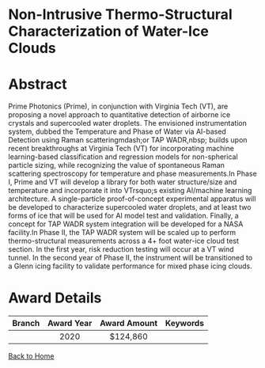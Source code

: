 
Non-Intrusive Thermo-Structural Characterization of Water-Ice Clouds
====================================================================

# Abstract


Prime Photonics (Prime), in conjunction with Virginia Tech (VT), are proposing a novel approach to quantitative detection of airborne ice crystals and supercooled water droplets. The envisioned instrumentation system, dubbed the Temperature and Phase of Water via AI-based Detection using Raman scatteringmdash;or TAP WADR,nbsp; builds upon recent breakthroughs at Virginia Tech (VT) for incorporating machine learning-based classification and regression models for non-spherical particle sizing, while recognizing the value of spontaneous Raman scattering spectroscopy for temperature and phase measurements.In Phase I, Prime and VT will develop a library for both water structure/size and temperature and incorporate it into VTrsquo;s existing AI/machine learning architecture. A single-particle proof-of-concept experimental apparatus will be developed to characterize supercooled water droplets, and at least two forms of ice that will be used for AI model test and validation. Finally, a concept for TAP WADR system integration will be developed for a NASA facility.In Phase II, the TAP WADR system will be scaled up to perform thermo-structural measurements across a 4+ foot water-ice cloud test section. In the first year, risk reduction testing will occur at a VT wind tunnel. In the second year of Phase II, the instrument will be transitioned to a Glenn icing facility to validate performance for mixed phase icing clouds.  

# Award Details

|Branch|Award Year|Award Amount|Keywords|
| :---: | :---: | :---: | :---: |
||2020|$124,860||
  
  


[Back to Home](https://github.com/chrischow/dod_sbir_awards/Reports/CC/#671)